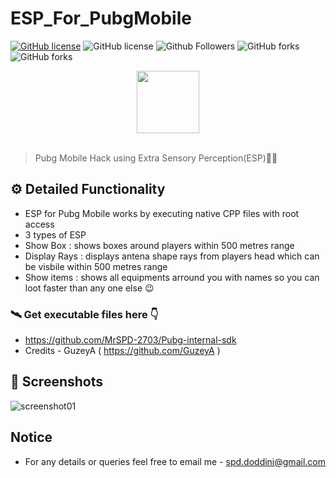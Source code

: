 # ESP_For_PubgMobile
[![GitHub license](https://img.shields.io/github/license/satyamurti/ESP_For_PubgMobile)](LICENSE)
![GitHub license](https://img.shields.io/github/issues/satyamurti/ESP_For_PubgMobile)
![Github Followers](https://img.shields.io/github/followers/Satyamurti?label=Follow&style=social)
![GitHub forks](https://img.shields.io/github/stars/satyamurti/ESP_For_PubgMobile?style=social)
![GitHub forks](https://img.shields.io/github/forks/satyamurti/ESP_For_PubgMobile?style=social)




<div align="center">
  <img width="100px" src="https://i.imgur.com/z1CgooH.jpg"/>
</div>
<br>

> Pubg Mobile Hack using Extra Sensory Perception(ESP)🐱‍💻


## ⚙️ Detailed Functionality
* ESP for Pubg Mobile works by executing native CPP files with root access 
* 3 types of ESP 
* Show Box : shows boxes around players within 500 metres range
* Display Rays : displays antena shape rays from players head which can be visbile within 500 metres range 
* Show items : shows all equipments arround you with names so you can loot faster than any one else 😉 

### 🛰️ Get executable files here 👇

* https://github.com/MrSPD-2703/Pubg-internal-sdk
* Credits - GuzeyA ( https://github.com/GuzeyA )


## 📸 Screenshots
![screenshot01](https://i.imgur.com/MtHanly.jpg)






## Notice

- For any details or queries feel free to email me - spd.doddini@gmail.com
